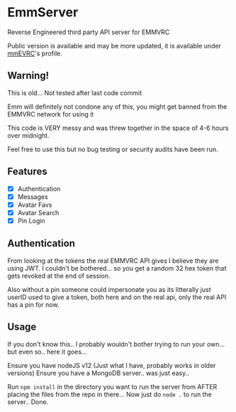 # EmmServer
Reverse Engineered third party API server for EMMVRC

Public version is available and may be more updated, it is available under [mmEVRC](https://github.com/mmeVRC/emmVRC_Server)'s profile.
## Warning!
This is old... Not tested after last code commit

Emm will definitely not condone any of this, you might get banned from the EMMVRC network for using it

This code is VERY messy and was threw together in the space of 4-6 hours over midnight.

Feel free to use this but no bug testing or security audits have been run.

## Features

- [x] Authentication
- [x] Messages
- [x] Avatar Favs
- [x] Avatar Search
- [x] Pin Login

## Authentication
From looking at the tokens the real EMMVRC API gives I believe they are using JWT. I couldn't be bothered... so you get a random 32 hex token that gets revoked at the end of session.

Also without a pin someone could impersonate you as its litterally just userID used to give a token, both here and on the real api, only the real API has a pin for now.

## Usage
If you don't know this.. I probably wouldn't bother trying to run your own... but even so.. here it goes...

Ensure you have nodeJS v12 (Just what I have, probably works in older versions)
Ensure you have a MongoDB server.. was just easy..

Run `npm install` in the directory you want to run the server from AFTER placing the files from the repo in there...
Now just do `node .` to run the server.. 
Done.
